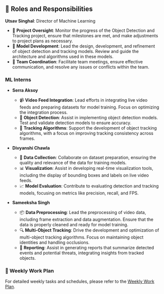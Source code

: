 ## 👥 Roles and Responsibilities

**Utsav Singhal**: Director of Machine Learning
  - 🧠 **Project Oversight**: Monitor the progress of the Object Detection and Tracking project, ensure that milestones are met, and make adjustments to project plans as necessary.
  - 🤖 **Model Development**: Lead the design, development, and refinement of object detection and tracking models. Review and guide the architecture and algorithms used in these models.
  - 🤝 **Team Coordination**: Facilitate team meetings, ensure effective communication, and resolve any issues or conflicts within the team.

### ML Interns

- **Serra Aksoy**
  - 📹 **Video Feed Integration**: Lead efforts in integrating live video feeds and preparing datasets for model training. Focus on optimizing the integration process.
  - 🎯 **Object Detection**: Assist in implementing object detection models. Test and validate detection models to ensure accuracy.
  - 🧠 **Tracking Algorithms**: Support the development of object tracking algorithms, with a focus on improving tracking consistency across frames.

- **Divyanshi Chawla**
  - 📂 **Data Collection**: Collaborate on dataset preparation, ensuring the quality and relevance of the data for training models.
  - 📊 **Visualization**: Assist in developing real-time visualization tools, including the display of bounding boxes and labels on live video feeds.
  - 📈 **Model Evaluation**: Contribute to evaluating detection and tracking models, focusing on metrics like precision, recall, and FPS.

- **Sameeksha Singh**
  - 📦 **Data Preprocessing**: Lead the preprocessing of video data, including frame extraction and data augmentation. Ensure that the data is properly cleaned and ready for model training.
  - 🔍 **Multi-Object Tracking**: Drive the development and optimization of multi-object tracking algorithms. Focus on maintaining object identities and handling occlusions.
  - 📑 **Reporting**: Assist in generating reports that summarize detected events and potential threats, integrating insights from tracked objects.

### 📅 Weekly Work Plan

For detailed weekly tasks and schedules, please refer to the [Weekly Work Plan](WEEKLY_WORK_PLAN.md).